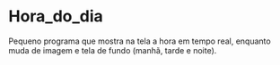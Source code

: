 # Hora_do_dia
Pequeno programa que mostra na tela a hora em tempo real, enquanto muda de imagem e tela de fundo (manhã, tarde e noite).
